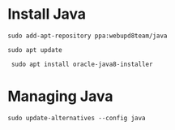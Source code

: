 # Install Java

`sudo add-apt-repository ppa:webupd8team/java`

`sudo apt update`

` sudo apt install oracle-java8-installer`

# Managing Java

`sudo update-alternatives --config java`